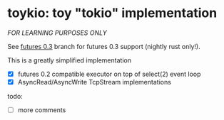 # toykio: toy "tokio" implementation

*FOR LEARNING PURPOSES ONLY*

See [futures 0.3](https://github.com/polachok/toykio/tree/futures-0.3) branch for futures 0.3 support (nightly rust only!).

This is a greatly simplified implementation

- [x] futures 0.2 compatible executor on top of select(2) event loop
- [x] AsyncRead/AsyncWrite TcpStream implementations

todo:
- [ ] more comments
